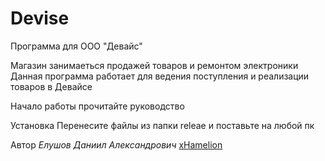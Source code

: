 # Devise
Программа для ООО "Девайс"

Магазин занимаеться продажей товаров и ремонтом электроники
Данная программа работает для ведения поступления и реализации товаров в Девайсе

Начало работы
прочитайте руководство

Установка
Перенесите файлы из папки releae и поставьте на любой пк

Автор
*Елушов Даниил Александрович* [xHamelion](https://github.com/xHamelion/Med)
